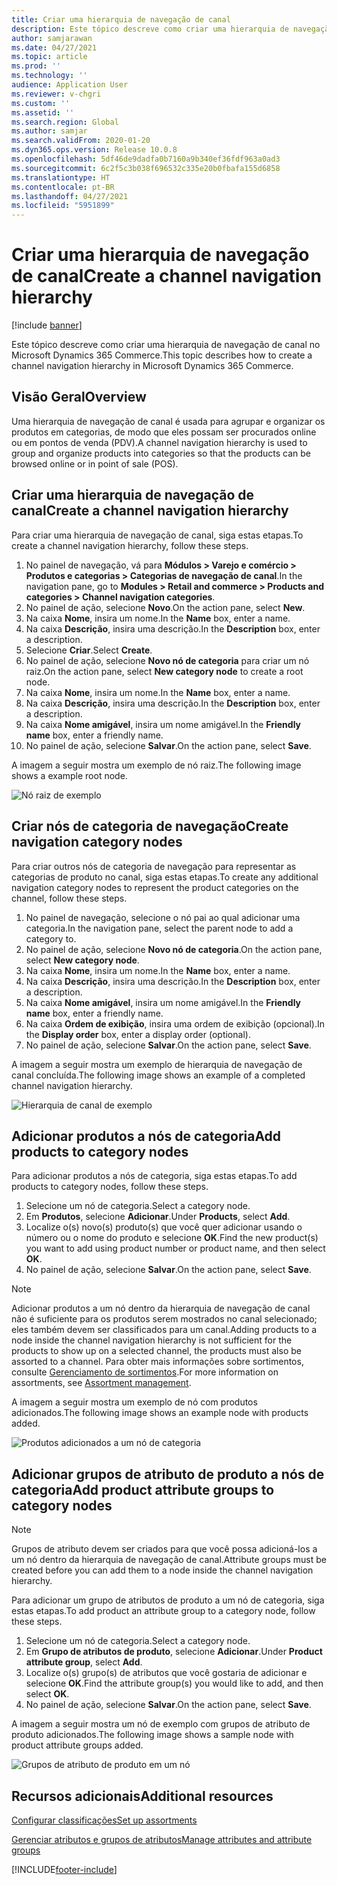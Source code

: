 ```yaml
---
title: Criar uma hierarquia de navegação de canal
description: Este tópico descreve como criar uma hierarquia de navegação de canal no Microsoft Dynamics 365 Commerce.
author: samjarawan
ms.date: 04/27/2021
ms.topic: article
ms.prod: ''
ms.technology: ''
audience: Application User
ms.reviewer: v-chgri
ms.custom: ''
ms.assetid: ''
ms.search.region: Global
ms.author: samjar
ms.search.validFrom: 2020-01-20
ms.dyn365.ops.version: Release 10.0.8
ms.openlocfilehash: 5df46de9dadfa0b7160a9b340ef36fdf963a0ad3
ms.sourcegitcommit: 6c2f5c3b038f696532c335e20b0fbafa155d6858
ms.translationtype: HT
ms.contentlocale: pt-BR
ms.lasthandoff: 04/27/2021
ms.locfileid: "5951899"
---
```

# <a name="create-a-channel-navigation-hierarchy"></a><span data-ttu-id="6efe2-103">Criar uma hierarquia de navegação de canal</span><span class="sxs-lookup"><span data-stu-id="6efe2-103">Create a channel navigation hierarchy</span></span>


[!include [banner](includes/banner.md)]

<span data-ttu-id="6efe2-104">Este tópico descreve como criar uma hierarquia de navegação de canal no Microsoft Dynamics 365 Commerce.</span><span class="sxs-lookup"><span data-stu-id="6efe2-104">This topic describes how to create a channel navigation hierarchy in Microsoft Dynamics 365 Commerce.</span></span>

## <a name="overview"></a><span data-ttu-id="6efe2-105">Visão Geral</span><span class="sxs-lookup"><span data-stu-id="6efe2-105">Overview</span></span>

<span data-ttu-id="6efe2-106">Uma hierarquia de navegação de canal é usada para agrupar e organizar os produtos em categorias, de modo que eles possam ser procurados online ou em pontos de venda (PDV).</span><span class="sxs-lookup"><span data-stu-id="6efe2-106">A channel navigation hierarchy is used to group and organize products into categories so that the products can be browsed online or in point of sale (POS).</span></span>

## <a name="create-a-channel-navigation-hierarchy"></a><span data-ttu-id="6efe2-107">Criar uma hierarquia de navegação de canal</span><span class="sxs-lookup"><span data-stu-id="6efe2-107">Create a channel navigation hierarchy</span></span>

<span data-ttu-id="6efe2-108">Para criar uma hierarquia de navegação de canal, siga estas etapas.</span><span class="sxs-lookup"><span data-stu-id="6efe2-108">To create a channel navigation hierarchy, follow these steps.</span></span>

1. <span data-ttu-id="6efe2-109">No painel de navegação, vá para **Módulos \> Varejo e comércio \> Produtos e categorias \> Categorias de navegação de canal**.</span><span class="sxs-lookup"><span data-stu-id="6efe2-109">In the navigation pane, go to **Modules \> Retail and commerce \> Products and categories \> Channel navigation categories**.</span></span>
1. <span data-ttu-id="6efe2-110">No painel de ação, selecione **Novo**.</span><span class="sxs-lookup"><span data-stu-id="6efe2-110">On the action pane, select **New**.</span></span>
1. <span data-ttu-id="6efe2-111">Na caixa **Nome**, insira um nome.</span><span class="sxs-lookup"><span data-stu-id="6efe2-111">In the **Name** box, enter a name.</span></span>
1. <span data-ttu-id="6efe2-112">Na caixa **Descrição**, insira uma descrição.</span><span class="sxs-lookup"><span data-stu-id="6efe2-112">In the **Description** box, enter a description.</span></span>
1. <span data-ttu-id="6efe2-113">Selecione **Criar**.</span><span class="sxs-lookup"><span data-stu-id="6efe2-113">Select **Create**.</span></span>
1. <span data-ttu-id="6efe2-114">No painel de ação, selecione **Novo nó de categoria** para criar um nó raiz.</span><span class="sxs-lookup"><span data-stu-id="6efe2-114">On the action pane, select **New category node** to create a root node.</span></span>
1. <span data-ttu-id="6efe2-115">Na caixa **Nome**, insira um nome.</span><span class="sxs-lookup"><span data-stu-id="6efe2-115">In the **Name** box, enter a name.</span></span>
1. <span data-ttu-id="6efe2-116">Na caixa **Descrição**, insira uma descrição.</span><span class="sxs-lookup"><span data-stu-id="6efe2-116">In the **Description** box, enter a description.</span></span>
1. <span data-ttu-id="6efe2-117">Na caixa **Nome amigável**, insira um nome amigável.</span><span class="sxs-lookup"><span data-stu-id="6efe2-117">In the **Friendly name** box, enter a friendly name.</span></span>
1. <span data-ttu-id="6efe2-118">No painel de ação, selecione **Salvar**.</span><span class="sxs-lookup"><span data-stu-id="6efe2-118">On the action pane, select **Save**.</span></span>

<span data-ttu-id="6efe2-119">A imagem a seguir mostra um exemplo de nó raiz.</span><span class="sxs-lookup"><span data-stu-id="6efe2-119">The following image shows a example root node.</span></span>

![Nó raiz de exemplo](media/create-channel-hierarchy-1.png)

## <a name="create-navigation-category-nodes"></a><span data-ttu-id="6efe2-121">Criar nós de categoria de navegação</span><span class="sxs-lookup"><span data-stu-id="6efe2-121">Create navigation category nodes</span></span>

<span data-ttu-id="6efe2-122">Para criar outros nós de categoria de navegação para representar as categorias de produto no canal, siga estas etapas.</span><span class="sxs-lookup"><span data-stu-id="6efe2-122">To create any additional navigation category nodes to represent the product categories on the channel, follow these steps.</span></span>

1. <span data-ttu-id="6efe2-123">No painel de navegação, selecione o nó pai ao qual adicionar uma categoria.</span><span class="sxs-lookup"><span data-stu-id="6efe2-123">In the navigation pane, select the parent node to add a category to.</span></span>
1. <span data-ttu-id="6efe2-124">No painel de ação, selecione **Novo nó de categoria**.</span><span class="sxs-lookup"><span data-stu-id="6efe2-124">On the action pane, select **New category node**.</span></span>
1. <span data-ttu-id="6efe2-125">Na caixa **Nome**, insira um nome.</span><span class="sxs-lookup"><span data-stu-id="6efe2-125">In the **Name** box, enter a name.</span></span>
1. <span data-ttu-id="6efe2-126">Na caixa **Descrição**, insira uma descrição.</span><span class="sxs-lookup"><span data-stu-id="6efe2-126">In the **Description** box, enter a description.</span></span>
1. <span data-ttu-id="6efe2-127">Na caixa **Nome amigável**, insira um nome amigável.</span><span class="sxs-lookup"><span data-stu-id="6efe2-127">In the **Friendly name** box, enter a friendly name.</span></span>
1. <span data-ttu-id="6efe2-128">Na caixa **Ordem de exibição**, insira uma ordem de exibição (opcional).</span><span class="sxs-lookup"><span data-stu-id="6efe2-128">In the **Display order** box, enter a display order (optional).</span></span>
1. <span data-ttu-id="6efe2-129">No painel de ação, selecione **Salvar**.</span><span class="sxs-lookup"><span data-stu-id="6efe2-129">On the action pane, select **Save**.</span></span>

<span data-ttu-id="6efe2-130">A imagem a seguir mostra um exemplo de hierarquia de navegação de canal concluída.</span><span class="sxs-lookup"><span data-stu-id="6efe2-130">The following image shows an example of a completed channel navigation hierarchy.</span></span>

![Hierarquia de canal de exemplo](media/create-channel-hierarchy-2.png)

## <a name="add-products-to-category-nodes"></a><span data-ttu-id="6efe2-132">Adicionar produtos a nós de categoria</span><span class="sxs-lookup"><span data-stu-id="6efe2-132">Add products to category nodes</span></span>

<span data-ttu-id="6efe2-133">Para adicionar produtos a nós de categoria, siga estas etapas.</span><span class="sxs-lookup"><span data-stu-id="6efe2-133">To add products to category nodes, follow these steps.</span></span>

1. <span data-ttu-id="6efe2-134">Selecione um nó de categoria.</span><span class="sxs-lookup"><span data-stu-id="6efe2-134">Select a category node.</span></span>
1. <span data-ttu-id="6efe2-135">Em **Produtos**, selecione **Adicionar**.</span><span class="sxs-lookup"><span data-stu-id="6efe2-135">Under **Products**, select **Add**.</span></span>
1. <span data-ttu-id="6efe2-136">Localize o(s) novo(s) produto(s) que você quer adicionar usando o número ou o nome do produto e selecione **OK**.</span><span class="sxs-lookup"><span data-stu-id="6efe2-136">Find the new product(s) you want to add using product number or product name, and then select **OK**.</span></span>
1. <span data-ttu-id="6efe2-137">No painel de ação, selecione **Salvar**.</span><span class="sxs-lookup"><span data-stu-id="6efe2-137">On the action pane, select **Save**.</span></span>

> [!NOTE]
> <span data-ttu-id="6efe2-138">Adicionar produtos a um nó dentro da hierarquia de navegação de canal não é suficiente para os produtos serem mostrados no canal selecionado; eles também devem ser classificados para um canal.</span><span class="sxs-lookup"><span data-stu-id="6efe2-138">Adding products to a node inside the channel navigation hierarchy is not sufficient for the products to show up on a selected channel, the products must also be assorted to a channel.</span></span> <span data-ttu-id="6efe2-139">Para obter mais informações sobre sortimentos, consulte [Gerenciamento de sortimentos](assortments.md).</span><span class="sxs-lookup"><span data-stu-id="6efe2-139">For more information on assortments, see [Assortment management](assortments.md).</span></span>

<span data-ttu-id="6efe2-140">A imagem a seguir mostra um exemplo de nó com produtos adicionados.</span><span class="sxs-lookup"><span data-stu-id="6efe2-140">The following image shows an example node with products added.</span></span>

![Produtos adicionados a um nó de categoria](media/create-channel-hierarchy-3.png)

## <a name="add-product-attribute-groups-to-category-nodes"></a><span data-ttu-id="6efe2-142">Adicionar grupos de atributo de produto a nós de categoria</span><span class="sxs-lookup"><span data-stu-id="6efe2-142">Add product attribute groups to category nodes</span></span>

> [!NOTE]
> <span data-ttu-id="6efe2-143">Grupos de atributo devem ser criados para que você possa adicioná-los a um nó dentro da hierarquia de navegação de canal.</span><span class="sxs-lookup"><span data-stu-id="6efe2-143">Attribute groups must be created before you can add them to a node inside the channel navigation hierarchy.</span></span>

<span data-ttu-id="6efe2-144">Para adicionar um grupo de atributos de produto a um nó de categoria, siga estas etapas.</span><span class="sxs-lookup"><span data-stu-id="6efe2-144">To add product an attribute group to a category node, follow these steps.</span></span>

1. <span data-ttu-id="6efe2-145">Selecione um nó de categoria.</span><span class="sxs-lookup"><span data-stu-id="6efe2-145">Select a category node.</span></span>
1. <span data-ttu-id="6efe2-146">Em **Grupo de atributos de produto**, selecione **Adicionar**.</span><span class="sxs-lookup"><span data-stu-id="6efe2-146">Under **Product attribute group**, select **Add**.</span></span>
1. <span data-ttu-id="6efe2-147">Localize o(s) grupo(s) de atributos que você gostaria de adicionar e selecione **OK**.</span><span class="sxs-lookup"><span data-stu-id="6efe2-147">Find the attribute group(s) you would like to add, and then select **OK**.</span></span>
1. <span data-ttu-id="6efe2-148">No painel de ação, selecione **Salvar**.</span><span class="sxs-lookup"><span data-stu-id="6efe2-148">On the action pane, select **Save**.</span></span>

<span data-ttu-id="6efe2-149">A imagem a seguir mostra um nó de exemplo com grupos de atributo de produto adicionados.</span><span class="sxs-lookup"><span data-stu-id="6efe2-149">The following image shows a sample node with product attribute groups added.</span></span>

![Grupos de atributo de produto em um nó](media/create-channel-hierarchy-4.png)

## <a name="additional-resources"></a><span data-ttu-id="6efe2-151">Recursos adicionais</span><span class="sxs-lookup"><span data-stu-id="6efe2-151">Additional resources</span></span>

[<span data-ttu-id="6efe2-152">Configurar classificações</span><span class="sxs-lookup"><span data-stu-id="6efe2-152">Set up assortments</span></span>](set-up-assortments.md)

[<span data-ttu-id="6efe2-153">Gerenciar atributos e grupos de atributos</span><span class="sxs-lookup"><span data-stu-id="6efe2-153">Manage attributes and attribute groups</span></span>](attribute-attributegroups-lifecycle.md)


[!INCLUDE[footer-include](../includes/footer-banner.md)]
